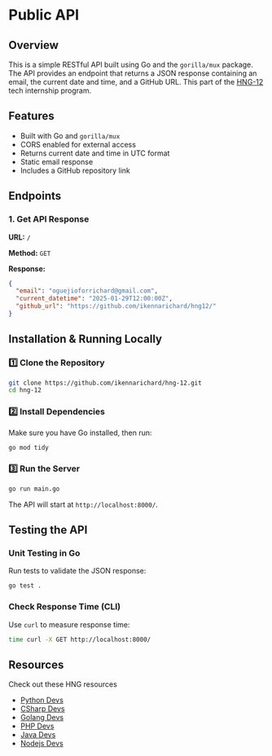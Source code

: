 # Public API

## Overview

This is a simple RESTful API built using Go and the `gorilla/mux` package. The API provides an endpoint that returns a JSON response containing an email, the current date and time, and a GitHub URL. This part of the [HNG-12](https://hng.tech) tech internship program.

## Features

- Built with Go and `gorilla/mux`
- CORS enabled for external access
- Returns current date and time in UTC format
- Static email response
- Includes a GitHub repository link

## Endpoints

### **1. Get API Response**

**URL:** `/`

**Method:** `GET`

**Response:**
```json
{
  "email": "oguejioforrichard@gmail.com",
  "current_datetime": "2025-01-29T12:00:00Z",
  "github_url": "https://github.com/ikennarichard/hng12/"
}
```

## Installation & Running Locally

### **1️⃣ Clone the Repository**

```bash
git clone https://github.com/ikennarichard/hng-12.git
cd hng-12
```

### **2️⃣ Install Dependencies**

Make sure you have Go installed, then run:
```bash
go mod tidy
```

### **3️⃣ Run the Server**

```bash
go run main.go
```

The API will start at `http://localhost:8000/`.

## Testing the API

### **Unit Testing in Go**

Run tests to validate the JSON response:
```bash
go test .
```

### **Check Response Time (CLI)**

Use `curl` to measure response time:
```bash
time curl -X GET http://localhost:8000/
```

## Resources

Check out these HNG resources

- [Python Devs](https://hng.tech/hire/python-developers)
- [CSharp Devs](https://hng.tech/hire/csharp-developers)
- [Golang Devs](https://hng.tech/hire/golang-developers)
- [PHP Devs](https://hng.tech/hire/php-developers)
- [Java Devs](https://hng.tech/hire/java-developers)
- [Nodejs Devs](https://hng.tech/hire/nodejs-developers)
